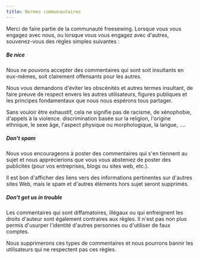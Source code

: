 ```yaml
---
title: Normes communautaires
---
```


Merci de faire partie de la communauté freesewing. Lorsque vous vous engagez avec nous, ou lorsque vous vous engagez avec d'autres, souvenez-vous des règles simples suivantes :

##### Be nice
Nous ne pouvons accepter des commentaires qui sont soit insultants en eux-mêmes, soit clairement offensants pour les autres.

Nous vous demandons d'éviter les obscénités et autres termes insultant, de faire preuve de respect envers les autres utilisateurs, figures publiques et les principes fondamentaux que nous nous espérons tous partager.

Sans vouloir être exhaustif, cela ne signifie pas de racisme, de xénophobie, d'appels à la violence. discrimination basée sur la religion, l'origine ethnique, le sexe âge, l'aspect physique ou morphologique, la langue, &hellip;.

##### Don't spam
Nous vous encourageons à poster des commentaires qui s'en tiennent au sujet et nous apprécierions que vous vous absteniez de poster des publicités (pour vos entreprises, blogs ou sites web, etc.).

Il est bon d'afficher des liens vers des informations pertinentes sur d'autres sites Web, mais le spam et d'autres éléments hors sujet seront supprimés.

##### Don't get us in trouble
Les commentaires qui sont diffamatoires, illégaux ou qui enfreignent les droits d'auteur sont également contraires aux règles. Il n'est pas non plus permis d'usurper l'identité d'autres personnes ou d'utiliser de faux comptes.

Nous supprimerons ces types de commentaires et nous pourrons bannir les utilisateurs qui ne respectent pas ces règles.

